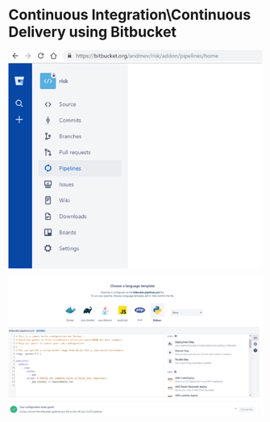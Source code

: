 # Continuous Integration\Continuous Delivery using Bitbucket

![Continuous integration thru pipelines](../.gitbook/assets/image%20%2828%29.png)

![Python CI/CD ](../.gitbook/assets/image%20%2810%29.png)

